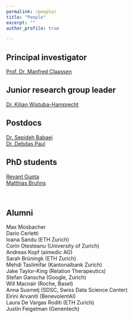 ```yaml
---
permalink: /people/
title: "People"
excerpt: ""
author_profile: true

---
```



## Principal investigator
[Prof. Dr. Manfred Claassen](../people/manfred-claassen.md)

## Junior research group leader
[Dr.  Kilian Wistuba-Hamprecht](../people/kilian-wistuba-hamprecht.md)

## Postdocs
[Dr. Sepideh Babaei](../people/sepideh-babaei.md)<br/>
[Dr. Debdas Paul](../people/debdas-paul.md)

## PhD students
[Revant Gupta](../people/revant-gupta.md)<br/>
[Matthias Bruhns](../people/matthias-bruhns.md)<br/>

<br/>


## Alumni

Max Mosbacher <br/>
Dario Cerletti <br/>
Ioana Sandu (ETH Zurich)<br/>
Corin Otesteanu (University of Zurich)<br/>
Andreas Kopf (aimedic AG)<br/>
Sarah Brüningk (ETH Zurich)<br/>
Mehdi Taslimifar (Kantonalbank Zurich)<br/>
Jake Taylor-King (Relation Therapeutics)<br/>
Stefan Ganscha (Google, Zurich)<br/>
Will Macnair (Roche, Basel)<br/>
Anna Susmelj (SDSC, Swiss Data Science Center)<br/>
Eirini Arvaniti (BenevolentAI)<br/>
Laura De Vargas Roditi (ETH Zurich)<br/>
Justin Feigelman (Genentech)<br/>